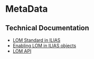 # MetaData

## Technical Documentation

* [LOM Standard in ILIAS](docs/lom_structure.md)
* [Enabling LOM in ILIAS objects](docs/enabling_lom.md)
* [LOM API](docs/api.md)
